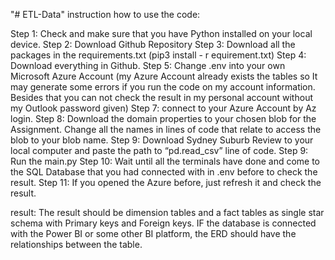 "# ETL-Data" 
instruction how to use the code:

Step 1: Check and make sure that you have Python installed on your local device.
Step 2: Download Github Repository
Step 3: Download all the packages in the requirements.txt (pip3 install - r equirement.txt)
Step 4: Download everything in Github.
Step 5: Change .env into your own Microsoft Azure Account  (my Azure Account already exists the tables so It may generate some errors if you run the code on my account information. Besides that you can not check the result in my personal account without my Outlook password given)
Step 7: connect to your Azure Account by Az login.
Step 8: Download the domain properties to your chosen blob for the Assignment. Change all the names in lines of code that relate to access the blob to your blob name.
Step 9: Download Sydney Suburb Review to your local computer and paste the path to “pd.read_csv” line of code.
Step 9: Run the main.py 
Step 10: Wait until all the terminals have done and come to the SQL Database that you had connected with in .env before to check the result.
Step 11: If you opened the Azure before, just refresh it and check the result.

result: The result should be dimension tables and a fact tables as single star schema with Primary keys and Foreign keys. IF the database is connected with the Power BI or some other BI platform, the ERD should have the relationships between the table.
